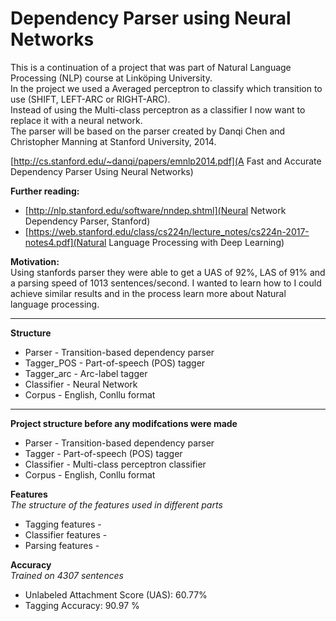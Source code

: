 # Dependency Parser using Neural Networks

This is a continuation of a project that was part of Natural Language Processing (NLP) course at Linköping University.  
In the project we used a Averaged perceptron to classify which transition to use (SHIFT, LEFT-ARC or RIGHT-ARC).  
Instead of using the Multi-class perceptron as a classifier I now want to replace it with a neural network.  
The parser will be based on the parser created by Danqi Chen and Christopher Manning at Stanford University, 2014.  

[http://cs.stanford.edu/~danqi/papers/emnlp2014.pdf](A Fast and Accurate Dependency Parser Using Neural Networks)  

**Further reading:**  
* [http://nlp.stanford.edu/software/nndep.shtml](Neural Network Dependency Parser, Stanford)  
* [https://web.stanford.edu/class/cs224n/lecture_notes/cs224n-2017-notes4.pdf](Natural Language Processing with Deep Learning)  

**Motivation:**   
Using stanfords parser they were able to get a UAS of 92%, LAS of 91% and a parsing speed of 1013 sentences/second.
I wanted to learn how to I could achieve similar results and in the process learn more about Natural language processing.

***

**Structure**  

* Parser - Transition-based dependency parser
* Tagger_POS - Part-of-speech (POS) tagger
* Tagger_arc - Arc-label tagger
* Classifier - Neural Network
* Corpus - English, Conllu format

***
 
**Project structure before any modifcations were made**  

* Parser - Transition-based dependency parser
* Tagger - Part-of-speech (POS) tagger
* Classifier - Multi-class perceptron classifier
* Corpus - English, Conllu format

**Features**  
*The structure of the features used in different parts*

* Tagging features - 
* Classifier features -
* Parsing features - 

**Accuracy**  
*Trained on 4307 sentences*

* Unlabeled Attachment Score (UAS): 60.77%
* Tagging Accuracy: 90.97 %

